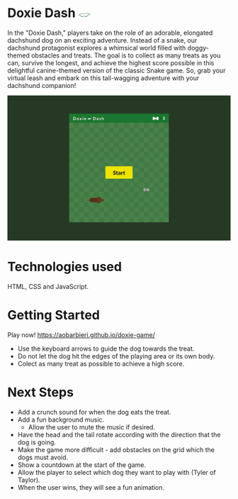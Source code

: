 # Doxie Dash ![](./images/doxie-sm.png)

In the "Doxie Dash," players take on the role of an adorable, elongated dachshund dog on an exciting adventure. Instead of a snake, our dachshund protagonist explores a whimsical world filled with doggy-themed obstacles and treats. 
The goal is to collect as many treats as you can, survive the longest, and achieve the highest score possible in this delightful canine-themed version of the classic Snake game.
So, grab your virtual leash and embark on this tail-wagging adventure with your dachshund companion!

![](./images/preview.png)

# Technologies used
HTML, CSS and JavaScript.

# Getting Started
Play now! https://aobarbieri.github.io/doxie-game/

- Use the keyboard arrows to guide the dog towards the treat. 
- Do not let the dog hit the edges of the playing area or its own body.
- Colect as many treat as possible to achieve a high score.

# Next Steps
- Add a crunch sound for when the dog eats the treat.
- Add a fun background music.
  - Allow the user to mute the music if desired.
- Have the head and the tail rotate according with the direction that the dog is going.
- Make the game more difficult - add obstacles on the grid which the dogs must avoid.
- Show a countdown at the start of the game.
- Allow the player to select which dog they want to play with (Tyler of Taylor).
- When the user wins, they will see a fun animation.
